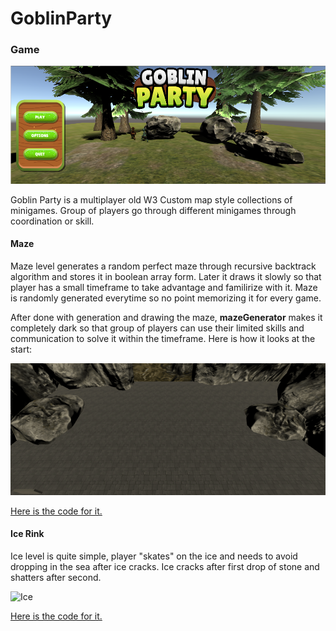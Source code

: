 # GoblinParty

### Game
![MenuImage](https://raw.githubusercontent.com/MonteFloyd/GoblinParty/master/images/menu.png)

Goblin Party is a multiplayer old W3 Custom map style collections of minigames. Group of players go through different minigames through coordination or skill.

#### Maze

Maze level generates a random perfect maze through recursive backtrack algorithm and stores it in boolean array form. Later it draws it slowly so that player has a small timeframe to take advantage and familirize with it. Maze is randomly generated everytime so no point memorizing it for every game.

After done with generation and drawing the maze, **mazeGenerator** makes it completely dark so that group of players can use their limited skills and communication to solve it within the timeframe. Here is how it looks at the start:

![DeployingMaze](https://raw.githubusercontent.com/MonteFloyd/GoblinParty/master/images/maze.gif)


[Here is the code for it.](https://github.com/MonteFloyd/GoblinParty/blob/master/Assets/Scripts/mazeGenerator.cs)


#### Ice Rink

Ice level is quite simple, player "skates" on the ice and needs to avoid dropping in the sea after ice cracks. Ice cracks after first drop of stone and shatters after second. 

![Ice](https://github.com/MonteFloyd/GoblinParty/blob/master/images/ice.gif)


[Here is the code for it.](https://github.com/MonteFloyd/GoblinParty/blob/master/Assets/Scripts/IceRinkManager.cs)
